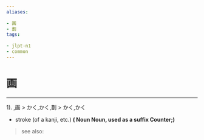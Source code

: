 ```yaml
---
aliases:
    
- 画
- 劃
tags:
    
- jlpt-n1
- common
---
```


# 画
---
1).
,画 > かく,かく,劃 > かく,かく

- stroke (of a kanji, etc.)
**( Noun Noun, used as a suffix Counter;)**
> see also: 
            